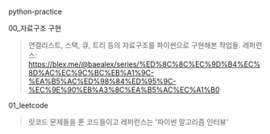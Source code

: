 python-practice

00_자료구조 구현
>연결리스트, 스택, 큐, 트리 등의 자료구조를 파이썬으로 구현해본 작업들.
>레퍼런스: https://blex.me/@baealex/series/%ED%8C%8C%EC%9D%B4%EC%8D%AC%EC%9C%BC%EB%A1%9C-%EA%B5%AC%ED%98%84%ED%95%9C-%EC%9E%90%EB%A3%8C%EA%B5%AC%EC%A1%B0

01_leetcode 
>릿코드 문제들을 푼 코드들이고 레퍼런스는 '파이썬 알고리즘 인터뷰'

